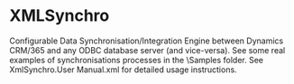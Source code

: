 # XMLSynchro
Configurable Data Synchronisation/Integration Engine between Dynamics CRM/365 and any ODBC database server (and vice-versa).
See some real examples of synchronisations processes in the \Samples folder.
See XmlSynchro.User Manual.xml for detailed usage instructions. 
